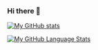 ### Hi there 👋

[![My GitHub stats](https://github-readme-stats.vercel.app/api?username=biegomar&count_private=true&show_icons=true&theme=github_dark)](https://github.com/anuraghazra/github-readme-stats)

[![My GitHub Language Stats](https://github-readme-stats.vercel.app/api/top-langs/?username=biegomar&hide=css,scss,html&langs_count=10&layout=compact&theme=github_dark)](https://github.com/anuraghazra/github-readme-stats)


<!--
**biegomar/biegomar** is a ✨ _special_ ✨ repository because its `README.md` (this file) appears on your GitHub profile.

Here are some ideas to get you started:

- 🔭 I’m currently working on ...
- 🌱 I’m currently learning ...
- 👯 I’m looking to collaborate on ...
- 🤔 I’m looking for help with ...
- 💬 Ask me about ...
- 📫 How to reach me: ...
- 😄 Pronouns: ...
- ⚡ Fun fact: ...
-->
